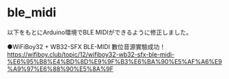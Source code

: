# ble_midi
以下をもとにArduino環境でBLE MIDIができるように修正しました。

●WiFiBoy32 + WB32-SFX BLE-MIDI 數位音源實驗成功！
https://wifiboy.club/topic/12/wifiboy32-wb32-sfx-ble-midi-%E6%95%B8%E4%BD%8D%E9%9F%B3%E6%BA%90%E5%AF%A6%E9%A9%97%E6%88%90%E5%8A%9F

